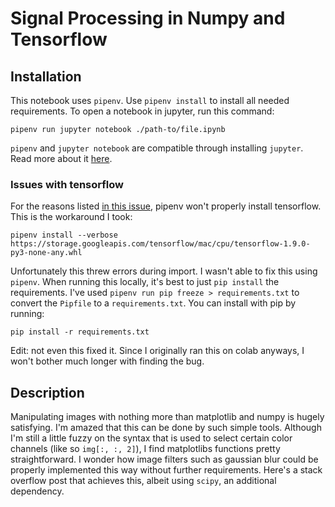 # Signal Processing in Numpy and Tensorflow

## Installation

This notebook uses `pipenv`. Use `pipenv install` to install all needed requirements. To open a notebook in jupyter, run this command:

```
pipenv run jupyter notebook ./path-to/file.ipynb
```

`pipenv` and `jupyter notebook` are compatible through installing `jupyter`. Read more about it [here](https://stackoverflow.com/questions/47295871/is-there-a-way-to-use-pipenv-with-jupyter-notebook).

### Issues with tensorflow

For the reasons listed [in this issue](https://github.com/pypa/pipenv/issues/2619), pipenv won't properly install tensorflow. This is the workaround I took:

```
pipenv install --verbose https://storage.googleapis.com/tensorflow/mac/cpu/tensorflow-1.9.0-py3-none-any.whl
```

Unfortunately this threw errors during import. I wasn't able to fix this using `pipenv`. When running this locally, it's best to just `pip install` the requirements. I've used `pipenv run pip freeze > requirements.txt` to convert the `Pipfile` to a `requirements.txt`. You can install with pip by running:

```
pip install -r requirements.txt
```

Edit: not even this fixed it. Since I originally ran this on colab anyways, I won't bother much longer with finding the bug.

## Description

Manipulating images with nothing more than matplotlib and numpy is hugely satisfying. I'm amazed that this can be done by such simple tools. Although I'm still a little fuzzy on the syntax that is used to select certain color channels (like so `img[:, :, 2]`), I find matplotlibs functions pretty straightforward. I wonder how image filters such as gaussian blur could be properly implemented this way without further requirements. Here's a stack overflow post that achieves this, albeit using `scipy`, an additional dependency.
